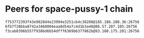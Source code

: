 # Peers for space-pussy-1 chain

```bash
f753772393f43e9828d4e23994e3251cb4c38288@185.186.208.36:26756
6fb7f28bba8742a3468004eaa8d54a7c4d1b3a46@86.57.207.105:26756
f3cab8396b557f9386d6b54dfff6369b6377862b@93.180.175.201:26756
```